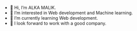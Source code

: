 - 👋 Hi, I’m ALKA MALIK.
- 👀 I’m interested in Web development and Machine learning.
- 🌱 I’m currently learning Web development.
- 💞️ I look forward to work with a good company.

<!---
ALKUU/ALKUU is a ✨ special ✨ repository because its `README.md` (this file) appears on your GitHub profile.
You can click the Preview link to take a look at your changes.
--->
